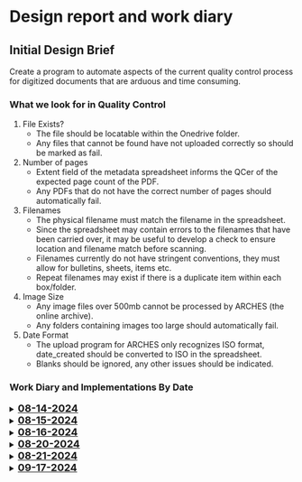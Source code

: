# Design report and work diary

## Initial Design Brief

Create a program to automate aspects of the current quality control process for digitized documents that are arduous and time consuming.

### What we look for in Quality Control

1. File Exists?
    - The file should be locatable within the Onedrive folder.
    - Any files that cannot be found have not uploaded correctly so should be marked as fail.
2. Number of pages
    - Extent field of the metadata spreadsheet informs the QCer of the expected page count of the PDF.
    - Any PDFs that do not have the correct number of pages should automatically fail.
3. Filenames
    - The physical filename must match the filename in the spreadsheet.
    - Since the spreadsheet may contain errors to the filenames that have been carried over, it may be useful to develop a check to ensure location and filename match before scanning.
    - Filenames currently do not have stringent conventions, they must allow for bulletins, sheets, items etc.
    - Repeat filenames may exist if there is a duplicate item within each box/folder.
4. Image Size
    - Any image files over 500mb cannot be processed by ARCHES (the online archive).
    - Any folders containing images too large should automatically fail.
5. Date Format
    - The upload program for ARCHES only recognizes ISO format, date_created should be converted to ISO in the spreadsheet.
    - Blanks should be ignored, any other issues should be indicated.

### Work Diary and Implementations By Date

<details>

<summary><b><u><font size="+1">08-14-2024</font></u></b></summary>

<b>Implementations:</b>

* Spreadsheet validation - Physical Location and Filename
    - Some of the filenames are incorrect given the location.
    - Assumes naming conventions - Sheet, Bull, and a preceding 0 for single digits. Proceeding 0 convention could be relaxed with further implementation.

* Main Menu UI
    - Asks the user to select a spreadsheet file usin file explorer simple UI package.
    - Buttons for 'Preliminary Spreadsheet Checks', 'Quality Control'.
    - Built on PyQt5 so can be improved easily and made more visually appealing with QSS.

<b>Notes:</b>

* Could we create a Fragile column? Since fragile items currently are manually indicated with highlighting, preliminary checks would be able to color the spreadsheet rows in blue for fragile items.
* Use Python’s PDF reader to view x random pdf pages to automate pass/fail.
* Initial entry to fill in who the QCer is each time? Happens once at the start - current workflow uses initials to show who QC'd.
* Any changes to the naming conventions of the files. Current convention is:
    - Bull used to denote a bulletin -> ZWU_SCA0319.B06.F01.Bull.107.
    - Sheet denotes a sheet -> ZWU_SCA0319.B06.F01.Sheet.564.
    - Item has no name -> ZWU_SCA0319.B06.F05.01.

</details>

<details>

<summary><b><u><font size="+1">08-15-2024</font></u></b></summary>

<b>Implementations:</b>

* Filename validation
    - Now colors discrepancies between location and filename in red.
    - Ignores other colors on the spreadsheet, but removes the program's own error colors from the sheet so it can be used .recursively. I.e. after errors are fixed they will return to no fill.
    - Can therefore be continually run into no color is left on the spreadsheet.

* Added error rate to terminal output
    - Should be on the PyQt5 window in later versions.

* Improved GUI using PyQt5 built in styles.

* Added exception handling to ensure the file is closed before the program attempts to access anything.

* Expanded sheet naming conventions to include:
    - Sheet &rarr; .Sheet.
    - Bulletin &rarr; .Bull.
    - Item &rarr; no prefix

<b>Notes:</b>

* Item repeats should be allowed a character identifier (a, b, c etc.). The process must be reworked slightly so it does not have to appear in the location
* Needs funtionality to allow for differences in input convention for 0 padding item number (i.e. .04 or .4)

</details>

<details>

<summary><b><u><font size="+1">08-16-2024</font></u></b></summary>

<b>Implementations:</b>

* Duplicate Filenames.
    - Runs after name/location error check so supersedes in importance
    - Colors rows blue where filenames are duplicated.

* Expanded naming conventions to allow the character after a filename which does not have to be reflected in location.
    - Since duplicates are highlighted this allows the user to but b, c, d next to the duplicate and run the program again.

* Modularized the color section so error type determines fill color, making it easier to add more error types in the future.

* Changed the success check to include multiple subrocesses on each sheet (filename, duplicate, datecheck etc.).

<b>Notes:</b>

Currently working on - 
* Date validation for date created.
* Date ISO formatting.

* Perhaps error colors should be on a palette and chosen by the user on the GUI to ensure no clashes with current spreadsheet highlighting?

</details>

<details>

<summary><b><u><font size="+1">08-20-2024</font></u></b></summary>

<b>Implementations:</b>

* Modularized the program further to make it easier to add functionality later on. 
    - Processes such as opening and closing files are within their own python file and have limited relience on current code.
    - Improved the code's readability and maintainability

* ISO date formatting
    - date_created checked for datetime, then converted to ISO format
    - date_times that are not type(datetime) go through a conversion process that includes spellcheck for written dates
    - Dates that cannot be converted by the program are added to a list for highlighing - since we cannot be certain that the program will work on every instance it is better to let the user decide in the spreadsheet
    - Highlights rows with date errors yellow in the spreadsheet

* File_writer
    - Can be called at any time after data is changed in the main dataframe
    - Contains functionality to format cells - this currently sets the excel format for date_time to YYYY-MM-DD but can be used to add color or font styles to single cells
    - Successfully writes the dataframe over the original excel file, and maintains original formatting unless otherwise specified

<b>Notes:</b>

* Could File_reader_writer be an object since it has an increasing number of instance variables?
* Need to look into how we can recursively check the source folder for filenames to implement file_exists?
* Does quality control need to be performed by sheet? If so we could add another page to the UI that uses the sheetnames of the read file to ask the user which sheet they would like to QC.


</details>

<details>

<summary><b><u><font size="+1">08-21-2024</font></u></b></summary>

<b>Implementations:</b>

* Started to improve the reusability of my code by creating file and excel file objects to store data that is referred to multiple times throughout my program by different subroutines
    1. Object File: contains Filepath, PDF_filepath, Extent, File_size and Exists.
    2. Object Excel File: contains sheetnames, dataframes and Filepath.

* Designed a singleton to contain a list of files, a spreadsheet, a dictionary of error colors and a parent directory for sharepoint. Subprocesses should wuery the singlton for file data, excel data etc.

* Redesigned the User Interface on paper to make it more intuative and to understand what is needed in the singleton

<b>Notes:</b>

</details>

<details>

<summary><b><u><font size="+1">09-17-2024</font></u></b></summary>

<b>Implementations:</b>

* Added pdf pages functionality to count the number of files in the subfolder since the individual image files are stored alongside the full pdf
    * Added folderName to File objects to support this
* Added functionality to identify the files that do not exist using a boolean flag
    * Changed the print output to inform wether the file exists or not

<b>Notes:</b>

* Need to add an autofail by changing the Pass/Fail field in the dataframe and using ExcelReaderWriter to update the spreadsheet accordingly

* Would be nice to group the widgets that do the same things together in the UI and have subwidgets to make them easier to move around

* Could I add a spreadsheetExtent variable to the file pbject and compare this to the real extent of the file to determine the pass/fail?


</details>
